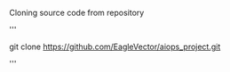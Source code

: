 Cloning source code from repository

'''

git clone https://github.com/EagleVector/aiops_project.git

'''
